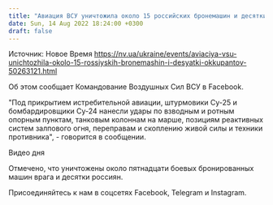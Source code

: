 ```yaml
---
title: "Авиация ВСУ уничтожила около 15 российских бронемашин и десятки оккупантов"
date: Sun, 14 Aug 2022 18:24:00 +0300
draft: false
---
```

Источник: Новое Время https://nv.ua/ukraine/events/aviaciya-vsu-unichtozhila-okolo-15-rossiyskih-bronemashin-i-desyatki-okkupantov-50263121.html


Об этом сообщает Командование Воздушных Сил ВСУ в Facebook.

 "Под прикрытием истребительной авиации, штурмовики Су-25 и бомбардировщики Су-24 нанесли удары по взводным и ротным опорным пунктам, танковым колоннам на марше, позициям реактивных систем залпового огня, переправам и скоплению живой силы и техники противника", - говорится в сообщении.

 Видео дня  

Отмечено, что уничтожены около пятнадцати боевых бронированных машин врага и десятки россиян.

Присоединяйтесь к нам в соцсетях Facebook, Telegram и Instagram.
